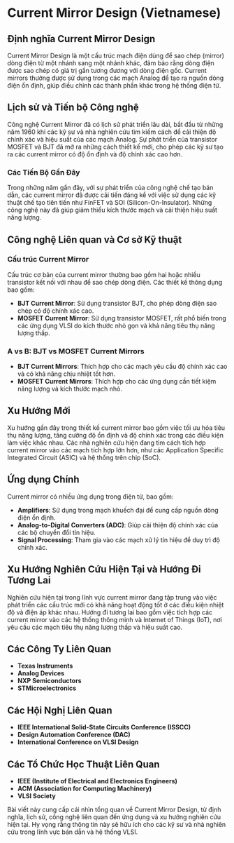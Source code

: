 # Current Mirror Design (Vietnamese)

## Định nghĩa Current Mirror Design

Current Mirror Design là một cấu trúc mạch điện dùng để sao chép (mirror) dòng điện từ một nhánh sang một nhánh khác, đảm bảo rằng dòng điện được sao chép có giá trị gần tương đương với dòng điện gốc. Current mirrors thường được sử dụng trong các mạch Analog để tạo ra nguồn dòng điện ổn định, giúp điều chỉnh các thành phần khác trong hệ thống điện tử.

## Lịch sử và Tiến bộ Công nghệ

Công nghệ Current Mirror đã có lịch sử phát triển lâu dài, bắt đầu từ những năm 1960 khi các kỹ sư và nhà nghiên cứu tìm kiếm cách để cải thiện độ chính xác và hiệu suất của các mạch Analog. Sự phát triển của transistor MOSFET và BJT đã mở ra những cách thiết kế mới, cho phép các kỹ sư tạo ra các current mirror có độ ổn định và độ chính xác cao hơn.

### Các Tiến Bộ Gần Đây

Trong những năm gần đây, với sự phát triển của công nghệ chế tạo bán dẫn, các current mirror đã được cải tiến đáng kể với việc sử dụng các kỹ thuật chế tạo tiên tiến như FinFET và SOI (Silicon-On-Insulator). Những công nghệ này đã giúp giảm thiểu kích thước mạch và cải thiện hiệu suất năng lượng.

## Công nghệ Liên quan và Cơ sở Kỹ thuật

### Cấu trúc Current Mirror

Cấu trúc cơ bản của current mirror thường bao gồm hai hoặc nhiều transistor kết nối với nhau để sao chép dòng điện. Các thiết kế thông dụng bao gồm:

- **BJT Current Mirror**: Sử dụng transistor BJT, cho phép dòng điện sao chép có độ chính xác cao.
- **MOSFET Current Mirror**: Sử dụng transistor MOSFET, rất phổ biến trong các ứng dụng VLSI do kích thước nhỏ gọn và khả năng tiêu thụ năng lượng thấp.

### A vs B: BJT vs MOSFET Current Mirrors

- **BJT Current Mirrors**: Thích hợp cho các mạch yêu cầu độ chính xác cao và có khả năng chịu nhiệt tốt hơn.
- **MOSFET Current Mirrors**: Thích hợp cho các ứng dụng cần tiết kiệm năng lượng và kích thước mạch nhỏ.

## Xu Hướng Mới

Xu hướng gần đây trong thiết kế current mirror bao gồm việc tối ưu hóa tiêu thụ năng lượng, tăng cường độ ổn định và độ chính xác trong các điều kiện làm việc khác nhau. Các nhà nghiên cứu hiện đang tìm cách tích hợp current mirror vào các mạch tích hợp lớn hơn, như các Application Specific Integrated Circuit (ASIC) và hệ thống trên chip (SoC).

## Ứng dụng Chính

Current mirror có nhiều ứng dụng trong điện tử, bao gồm:

- **Amplifiers**: Sử dụng trong mạch khuếch đại để cung cấp nguồn dòng điện ổn định.
- **Analog-to-Digital Converters (ADC)**: Giúp cải thiện độ chính xác của các bộ chuyển đổi tín hiệu.
- **Signal Processing**: Tham gia vào các mạch xử lý tín hiệu để duy trì độ chính xác.

## Xu Hướng Nghiên Cứu Hiện Tại và Hướng Đi Tương Lai

Nghiên cứu hiện tại trong lĩnh vực current mirror đang tập trung vào việc phát triển các cấu trúc mới có khả năng hoạt động tốt ở các điều kiện nhiệt độ và điện áp khác nhau. Hướng đi tương lai bao gồm việc tích hợp các current mirror vào các hệ thống thông minh và Internet of Things (IoT), nơi yêu cầu các mạch tiêu thụ năng lượng thấp và hiệu suất cao.

## Các Công Ty Liên Quan

- **Texas Instruments**
- **Analog Devices**
- **NXP Semiconductors**
- **STMicroelectronics**

## Các Hội Nghị Liên Quan

- **IEEE International Solid-State Circuits Conference (ISSCC)**
- **Design Automation Conference (DAC)**
- **International Conference on VLSI Design**

## Các Tổ Chức Học Thuật Liên Quan

- **IEEE (Institute of Electrical and Electronics Engineers)**
- **ACM (Association for Computing Machinery)**
- **VLSI Society**

Bài viết này cung cấp cái nhìn tổng quan về Current Mirror Design, từ định nghĩa, lịch sử, công nghệ liên quan đến ứng dụng và xu hướng nghiên cứu hiện tại. Hy vọng rằng thông tin này sẽ hữu ích cho các kỹ sư và nhà nghiên cứu trong lĩnh vực bán dẫn và hệ thống VLSI.